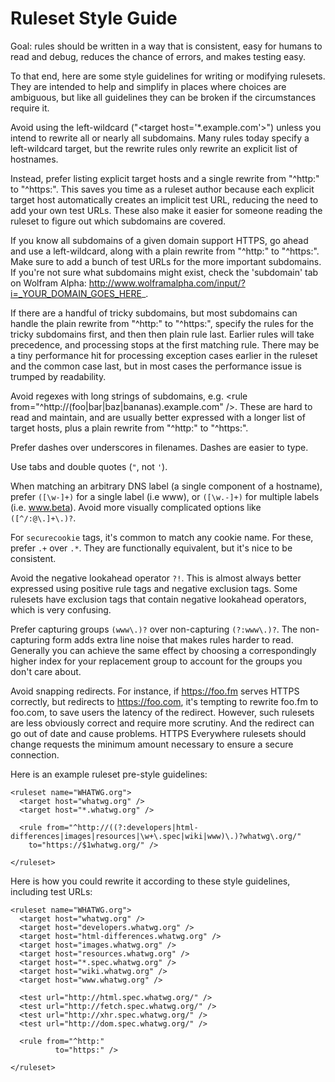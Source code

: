 # Ruleset Style Guide

Goal: rules should be written in a way that is consistent, easy for humans to
read and debug, reduces the chance of errors, and makes testing easy.

To that end, here are some style guidelines for writing or modifying rulesets.
They are intended to help and simplify in places where choices are ambiguous,
but like all guidelines they can be broken if the circumstances require it.

Avoid using the left-wildcard ("&lt;target host='*.example.com'&gt;") unless
you intend to rewrite all or nearly all subdomains.  Many rules today specify
a left-wildcard target, but the rewrite rules only rewrite an explicit list
of hostnames.

Instead, prefer listing explicit target hosts and a single rewrite from "^http:" to
"^https:". This saves you time as a ruleset author because each explicit target
host automatically creates an implicit test URL, reducing the need to add your
own test URLs. These also make it easier for someone reading the ruleset to figure out
which subdomains are covered.

If you know all subdomains of a given domain support HTTPS, go ahead and use a
left-wildcard, along with a plain rewrite from "^http:" to "^https:". Make sure
to add a bunch of test URLs for the more important subdomains. If you're not
sure what subdomains might exist, check the 'subdomain' tab on Wolfram Alpha:
http://www.wolframalpha.com/input/?i=_YOUR_DOMAIN_GOES_HERE_.

If there are a handful of tricky subdomains, but most subdomains can handle the
plain rewrite from "^http:" to "^https:", specify the rules for the tricky
subdomains first, and then then plain rule last. Earlier rules will take
precedence, and processing stops at the first matching rule. There may be a tiny
performance hit for processing exception cases earlier in the ruleset and the
common case last, but in most cases the performance issue is trumped by readability.

Avoid regexes with long strings of subdomains, e.g. &lt;rule
from="^http://(foo|bar|baz|bananas).example.com" /&gt;. These are hard to read and
maintain, and are usually better expressed with a longer list of target hosts,
plus a plain rewrite from "^http:" to "^https:".

Prefer dashes over underscores in filenames. Dashes are easier to type.

Use tabs and double quotes (`"`, not `'`).

When matching an arbitrary DNS label (a single component of a hostname), prefer
`([\w-]+)` for a single label (i.e www), or `([\w.-]+)` for multiple labels
(i.e. www.beta). Avoid more visually complicated options like `([^/:@\.]+\.)?`.

For `securecookie` tags, it's common to match any cookie name. For these, prefer
`.+` over `.*`. They are functionally equivalent, but it's nice to be
consistent.

Avoid the negative lookahead operator `?!`. This is almost always better
expressed using positive rule tags and negative exclusion tags. Some rulesets
have exclusion tags that contain negative lookahead operators, which is very
confusing.

Prefer capturing groups `(www\.)?` over non-capturing `(?:www\.)?`. The
non-capturing form adds extra line noise that makes rules harder to read.
Generally you can achieve the same effect by choosing a correspondingly higher
index for your replacement group to account for the groups you don't care about.

Avoid snapping redirects. For instance, if https://foo.fm serves HTTPS
correctly, but redirects to https://foo.com, it's tempting to rewrite foo.fm to
foo.com, to save users the latency of the redirect. However, such rulesets are
less obviously correct and require more scrutiny. And the redirect can go out of
date and cause problems. HTTPS Everywhere rulesets should change requests the minimum
amount necessary to ensure a secure connection.

Here is an example ruleset pre-style guidelines:

```
<ruleset name="WHATWG.org">
  <target host="whatwg.org" />
  <target host="*.whatwg.org" />

  <rule from="^http://((?:developers|html-differences|images|resources|\w+\.spec|wiki|www)\.)?whatwg\.org/"
    to="https://$1whatwg.org/" />

</ruleset>
```

Here is how you could rewrite it according to these style guidelines, including
test URLs:
```
<ruleset name="WHATWG.org">
  <target host="whatwg.org" />
  <target host="developers.whatwg.org" />
  <target host="html-differences.whatwg.org" />
  <target host="images.whatwg.org" />
  <target host="resources.whatwg.org" />
  <target host="*.spec.whatwg.org" />
  <target host="wiki.whatwg.org" />
  <target host="www.whatwg.org" />

  <test url="http://html.spec.whatwg.org/" />
  <test url="http://fetch.spec.whatwg.org/" />
  <test url="http://xhr.spec.whatwg.org/" />
  <test url="http://dom.spec.whatwg.org/" />

  <rule from="^http:"
          to="https:" />

</ruleset>

